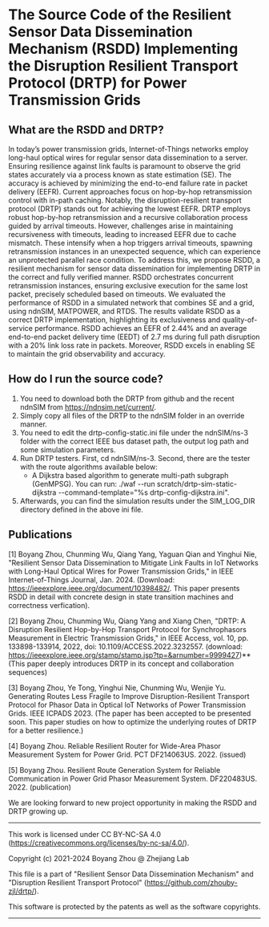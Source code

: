 # The Source Code of the Resilient Sensor Data Dissemination Mechanism (RSDD) Implementing the Disruption Resilient Transport Protocol (DRTP) for Power Transmission Grids

## What are the RSDD and DRTP? 
In today’s power transmission grids, Internet-of-Things networks employ long-haul optical wires for regular sensor data dissemination to a server. Ensuring resilience against link faults is paramount to observe the grid states accurately via a process known as state estimation (SE). The accuracy is achieved by minimizing the end-to-end failure rate in packet delivery (EEFR). Current approaches focus on hop-by-hop retransmission control with in-path caching. Notably, the disruption-resilient transport protocol (DRTP) stands out for achieving the lowest EEFR. DRTP employs robust hop-by-hop retransmission and a recursive collaboration process guided by arrival timeouts. However, challenges arise in maintaining recursiveness with timeouts, leading to increased EEFR due to cache mismatch. These intensify when a hop triggers arrival timeouts, spawning retransmission instances in an unexpected sequence, which can experience an unprotected parallel race condition. To address this, we propose RSDD, a resilient mechanism for sensor data dissemination for implementing DRTP in the correct and fully verified manner. RSDD orchestrates concurrent retransmission instances, ensuring exclusive execution for the same lost packet, precisely scheduled based on timeouts. We evaluated the performance of RSDD in a simulated network that combines SE and a grid, using ndnSIM, MATPOWER, and RTDS. The results validate RSDD as a correct DRTP implementation, highlighting its exclusiveness and quality-of-service performance. RSDD achieves an EEFR of 2.44% and an average end-to-end packet delivery time (EEDT) of 2.7 ms during full path disruption with a 20% link loss rate in packets. Moreover, RSDD excels in enabling SE to maintain the grid observability and accuracy. 

## How do I run the source code?
1. You need to download both the DRTP from github and the recent ndnSIM from https://ndnsim.net/current/. 
2. Simply copy all files of the DRTP to the ndnSIM folder in an override manner. 
3. You need to edit the drtp-config-static.ini file under the ndnSIM/ns-3 folder with the correct IEEE bus dataset path, the output log path and some simulation parameters. 
4. Run DRTP testers. First, cd ndnSIM/ns-3. Second, there are the tester with the route algorithms available below:
   - A Dijkstra based algorithm to generate multi-path subgraph (GenMPSG). You can run: ./waf --run scratch/drtp-sim-static-dijkstra --command-template="%s drtp-config-dijkstra.ini". 
5. Afterwards, you can find the simulation results under the SIM_LOG_DIR directory defined in the above ini file.

 ## Publications
[1] Boyang Zhou, Chunming Wu, Qiang Yang, Yaguan Qian and Yinghui Nie, "Resilient Sensor Data Dissemination to Mitigate Link Faults in IoT Networks with Long-Haul Optical Wires for Power Transmission Grids," in IEEE Internet-of-Things Journal, Jan. 2024. (Download: https://ieeexplore.ieee.org/document/10398482/. This paper presents RSDD in detail with concrete design in state transition machines and correctness verfication). 
 
[2] Boyang Zhou, Chunming Wu, Qiang Yang and Xiang Chen, "DRTP: A Disruption Resilient Hop-by-Hop Transport Protocol for Synchrophasors Measurement in Electric Transmission Grids," in IEEE Access, vol. 10, pp. 133898-133914, 2022, doi: 10.1109/ACCESS.2022.3232557. (download: https://ieeexplore.ieee.org/stamp/stamp.jsp?tp=&arnumber=9999427)** (This paper deeply introduces DRTP in its concept and collaboration sequences)

[3] Boyang Zhou, Ye Tong, Yinghui Nie, Chunming Wu, Wenjie Yu. Generating Routes Less Fragile to Improve Disruption-Resilient Transport Protocol for Phasor Data in Optical IoT Networks of Power Transmission Grids. IEEE ICPADS 2023. (The paper has been accepted to be presented soon. This paper studies on how to optimize the underlying routes of DRTP for a better resilience.)

[4] Boyang Zhou. Reliable Resilient Router for Wide-Area Phasor Measurement System for Power Grid. PCT DF214063US. 2022. (issued)

[5] Boyang Zhou. Resilient Route Generation System for Reliable Communication in Power Grid Phasor Measurement System. DF220483US. 2022. (publication)


We are looking forward to new project opportunity in making the RSDD and DRTP growing up. 

 *********************************************************************************
This work is licensed under CC BY-NC-SA 4.0
(https://creativecommons.org/licenses/by-nc-sa/4.0/).

Copyright (c) 2021-2024 Boyang Zhou @ Zhejiang Lab

This file is a part of "Resilient Sensor Data Dissemination Mechanism" and "Disruption Resilient Transport Protocol"
(https://github.com/zhouby-zjl/drtp/).

This software is protected by the patents as well as the software copyrights.
 **********************************************************************************
